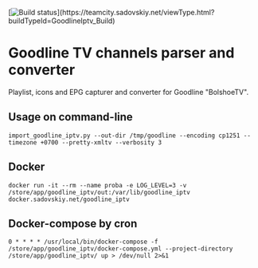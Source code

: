 [![Build status](https://teamcity.sadovskiy.net/guestAuth/app/rest/builds/buildType:(id:GoodlineIptv_Build)/statusIcon.svg)](https://teamcity.sadovskiy.net/viewType.html?buildTypeId=GoodlineIptv_Build)

# Goodline TV channels parser and converter
Playlist, icons and EPG capturer and converter for Goodline "BolshoeTV".

## Usage on command-line
`import_goodline_iptv.py --out-dir /tmp/goodline --encoding cp1251 --timezone +0700 --pretty-xmltv --verbosity 3 `

## Docker
`docker run -it --rm --name proba -e LOG_LEVEL=3 -v /store/app/goodline_iptv/out:/var/lib/goodline_iptv docker.sadovskiy.net/goodline_iptv`

## Docker-compose by cron

`0 * * * * /usr/local/bin/docker-compose -f /store/app/goodline_iptv/docker-compose.yml --project-directory /store/app/goodline_iptv/ up > /dev/null 2>&1`
